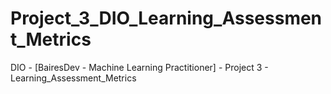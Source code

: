 # Project_3_DIO_Learning_Assessment_Metrics
DIO - [BairesDev - Machine Learning Practitioner] - Project 3 - Learning_Assessment_Metrics
